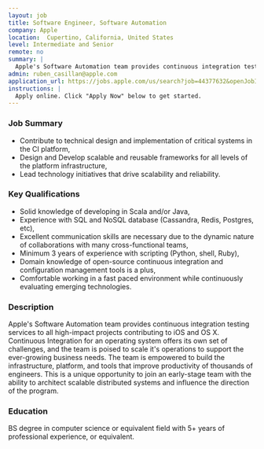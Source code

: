 ```yaml
---
layout: job
title: Software Engineer, Software Automation
company: Apple
location:  Cupertino, California, United States
level: Intermediate and Senior
remote: no
summary: |
  Apple's Software Automation team provides continuous integration testing services to all high-impact projects contributing to iOS and OS X. Continuous Integration for an operating system offers its own set of challenges, and the team is poised to scale it's operations to support the ever-growing business needs. This is a unique opportunity to join an early-stage team with the ability to architect scalable distributed systems and influence the direction of the program.
admin: ruben_casillan@apple.com
application_url: https://jobs.apple.com/us/search?job=44377632&openJobId=44377632
instructions: |
  Apply online. Click "Apply Now" below to get started.
---
```


<!-- break -->

### Job Summary

- Contribute to technical design and implementation of critical systems in the CI platform,
- Design and Develop scalable and reusable frameworks for all levels of the platform infrastructure,
- Lead technology initiatives that drive scalability and reliability.

### Key Qualifications

  - Solid knowledge of developing in Scala and/or Java,
  - Experience with SQL and NoSQL database (Cassandra, Redis, Postgres, etc),
  - Excellent communication skills are necessary due to the dynamic nature of collaborations with many cross-functional teams,
  - Minimum 3 years of experience with scripting (Python, shell, Ruby),
  - Domain knowledge of open-source continuous integration and configuration management tools is a plus,
  - Comfortable working in a fast paced environment while continuously evaluating emerging technologies.

### Description

Apple's Software Automation team provides continuous integration testing services to all high-impact projects contributing to iOS and OS X. Continuous Integration for an operating system offers its own set of challenges, and the team is poised to scale it's operations to support the ever-growing business needs. The team is empowered to build the infrastructure, platform, and tools that improve productivity of thousands of engineers. This is a unique opportunity to join an early-stage team with the ability to architect scalable distributed systems and influence the direction of the program.


### Education

BS degree in computer science or equivalent field with 5+ years of professional experience, or equivalent.

